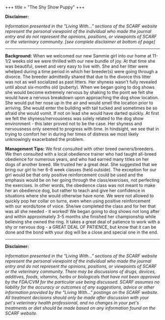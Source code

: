 +++
title = "The Shy Show Puppy"
+++

**Disclaimer:**

*Information presented in the "Living With..." sections of the SCARF website represent the personal viewpoint of the individual who made the journal entry and do not represent the opinions, positions, or viewpoints of SCARF or the veterinary community. [see complete disclaimer at bottom of page]*

-----


**Background:** When we welcomed our new Sammie girl into our home at
11-1/2 weeks old we were thrilled with our new bundle of joy.  At that
time she was beautiful, sweet and very easy to live with.  She and her
litter were whelped during a time period in which her breeder(s) were
going through a divorce.  The breeder admittedly shared that due to the
divorce this litter was not as well socialized as past litters.  Her
shyness wasn't fully revealed until about six-months old (puberty).
When we began going to dog shows she would become extremely nervous by
shaking to the point we felt she would have a nervous breakdown upon
approaching the dog show location.  She would put her nose up in the air
and would smell the location prior to arriving.  She would enter the
building with tail tucked and sometimes be so afraid she would vomit.
If not on lead she would have darted quickly.  At first we felt the
shyness/nervousness was solely related to the dog show environment -
this later proved not to be the case.  Her shyness and nervousness only
seemed to progress with time.  In hindsight, we see that in trying to
comfort her in during her times of distress we most likely unknowingly
exacerbated the problem.

**Management Tips:** We first consulted with other breed
owners/breeders.  We then consulted with a local obedience trainer who
had taught all-breed obedience for numerous years, and who had earned
many titles on her dogs of another breed.  We trusted her a great deal.
She suggested that we bring our girl to her 6-8 week classes (held
outside).  The exception for our girl would be that only positive
reinforcement could be used and the emphasis would be on her going
through the class/exercises, not perfecting the exercises.  In other
words, the obedience class was not meant to make her an obedience dog,
but rather to teach and give her confidence in situations where she
would otherwise have none.  We were not allowed to quickly pop her
collar on turns, even when using positive reinforcement with our
words/tone of voice.  She/we completed the class and for her that was
all she needed - it worked!  We began going to dog shows not long after
and within approximately 3-5 months she finished her championship while
believing she owned the ring.  It takes a great deal of patience to work
with a shy or nervous dog - a GREAT DEAL OF PATIENCE, but know that it
can be done and the bond with your dog will be a close and special one
in the end.

-----

**Disclaimer:**

*Information presented in the "Living With..." sections of the SCARF website represent the personal viewpoint of the individual who made the journal entry and do not represent the opinions, positions, or viewpoints of SCARF or the veterinary community. There may be discussions of drugs, devices, additives, foods, vitamins, herbs or biologicals that have not been approved by the FDA/CVM for the particular use being discussed. SCARF assumes no liability for the accuracy or outcomes of any suggestions, advice or other information provided by the "Living With..." postings on the SCARF website. All treatment decisions should only be made after discussion with your pet's veterinary health professional, and no changes in your pet's treatments or diet should be made based on any information found on the SCARF website.*
